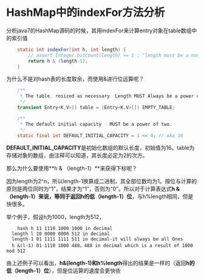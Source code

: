 # HashMap中的indexFor方法分析

分析java7的HashMap源码的时候，其用indexFor来计算entry对象在table数组中的索引值
```java
    static int indexFor(int h, int length) {
        // assert Integer.bitCount(length) == 1 : "length must be a non-zero power of 2";
        return h & (length-1);
    }
```

为什么不是对hash表的长度取余，而使用&进行位运算呢？

```java
    /**
     * The table, resized as necessary. Length MUST Always be a power of two.
     */
    transient Entry<K,V>[] table = (Entry<K,V>[]) EMPTY_TABLE;

    /**
     * The default initial capacity - MUST be a power of two.
     */
    static final int DEFAULT_INITIAL_CAPACITY = 1 << 4; // aka 16
```
**DEFAULT_INITIAL_CAPACITY**是初始化数组的默认长度，初始值为16。table为存储对象的数组，由注释可以知道，其长度必定为2的次方。

那么为什么要使用**h & （length-1）**来获得下标呢？

因为length为2^n，所以length-1换算成二进制，其全部位数均为1。按位与计算的原则是两位同时为“1”，结果才为“1”，否则为“0”。所以对于计算表达式**h & （length-1）**来说，等同于返回**h的低（length-1）位**，与h%length相同，但是快很多。

举个例子，假设h为1000，length为512，
```
	hash h 11 1110 1000 1000 in decimal
  length l 10 0000 0000 512 in decimal
  length-1 01 1111 1111 511 in decimal-it will always be all Ones
  h &(l-1) 01 1110 1000 488，488 in decimal which is a result of 1000 mod 512 
```
由上述例子可以看出，**h&(length-1)**和**h%length**得出的结果是一样的（返回**h的低（length-1）位**），但是位运算的速度会更快些


